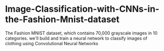 # Image-Classification-with-CNNs-in-the-Fashion-Mnist-dataset
The Fashion MNIST dataset, which contains 70,000 grayscale images in 10 categories. we'll build and train a neural network to classify images of clothing using Convolutional Neural Networks
